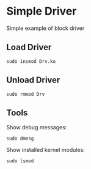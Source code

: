 # Simple Driver

Simple example of block driver

## Load Driver
```console
sudo insmod Drv.ko
```
## Unload Driver
```console
sudo rmmod Drv
```
## Tools
Show debug messages:
```console
sudo dmesg
```
Show installed kernel modules:
```console
sudo lsmod
```